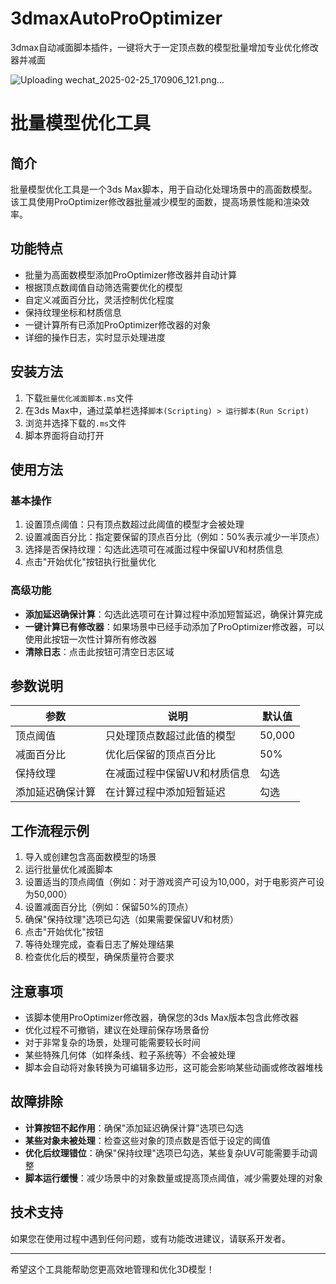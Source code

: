 # 3dmaxAutoProOptimizer
3dmax自动减面脚本插件，一键将大于一定顶点数的模型批量增加专业优化修改器并减面



![Uploading wechat_2025-02-25_170906_121.png…]()


# 批量模型优化工具

## 简介

批量模型优化工具是一个3ds Max脚本，用于自动化处理场景中的高面数模型。该工具使用ProOptimizer修改器批量减少模型的面数，提高场景性能和渲染效率。

## 功能特点

- 批量为高面数模型添加ProOptimizer修改器并自动计算
- 根据顶点数阈值自动筛选需要优化的模型
- 自定义减面百分比，灵活控制优化程度
- 保持纹理坐标和材质信息
- 一键计算所有已添加ProOptimizer修改器的对象
- 详细的操作日志，实时显示处理进度

## 安装方法

1. 下载`批量优化减面脚本.ms`文件
2. 在3ds Max中，通过菜单栏选择`脚本(Scripting) > 运行脚本(Run Script)`
3. 浏览并选择下载的`.ms`文件
4. 脚本界面将自动打开

## 使用方法

### 基本操作

1. 设置顶点阈值：只有顶点数超过此阈值的模型才会被处理
2. 设置减面百分比：指定要保留的顶点百分比（例如：50%表示减少一半顶点）
3. 选择是否保持纹理：勾选此选项可在减面过程中保留UV和材质信息
4. 点击"开始优化"按钮执行批量优化

### 高级功能

- **添加延迟确保计算**：勾选此选项可在计算过程中添加短暂延迟，确保计算完成
- **一键计算已有修改器**：如果场景中已经手动添加了ProOptimizer修改器，可以使用此按钮一次性计算所有修改器
- **清除日志**：点击此按钮可清空日志区域

## 参数说明

| 参数 | 说明 | 默认值 |
|------|------|--------|
| 顶点阈值 | 只处理顶点数超过此值的模型 | 50,000 |
| 减面百分比 | 优化后保留的顶点百分比 | 50% |
| 保持纹理 | 在减面过程中保留UV和材质信息 | 勾选 |
| 添加延迟确保计算 | 在计算过程中添加短暂延迟 | 勾选 |

## 工作流程示例

1. 导入或创建包含高面数模型的场景
2. 运行批量优化减面脚本
3. 设置适当的顶点阈值（例如：对于游戏资产可设为10,000，对于电影资产可设为50,000）
4. 设置减面百分比（例如：保留50%的顶点）
5. 确保"保持纹理"选项已勾选（如果需要保留UV和材质）
6. 点击"开始优化"按钮
7. 等待处理完成，查看日志了解处理结果
8. 检查优化后的模型，确保质量符合要求

## 注意事项

- 该脚本使用ProOptimizer修改器，确保您的3ds Max版本包含此修改器
- 优化过程不可撤销，建议在处理前保存场景备份
- 对于非常复杂的场景，处理可能需要较长时间
- 某些特殊几何体（如样条线、粒子系统等）不会被处理
- 脚本会自动将对象转换为可编辑多边形，这可能会影响某些动画或修改器堆栈

## 故障排除

- **计算按钮不起作用**：确保"添加延迟确保计算"选项已勾选
- **某些对象未被处理**：检查这些对象的顶点数是否低于设定的阈值
- **优化后纹理错位**：确保"保持纹理"选项已勾选，某些复杂UV可能需要手动调整
- **脚本运行缓慢**：减少场景中的对象数量或提高顶点阈值，减少需要处理的对象

## 技术支持

如果您在使用过程中遇到任何问题，或有功能改进建议，请联系开发者。

---

希望这个工具能帮助您更高效地管理和优化3D模型！
